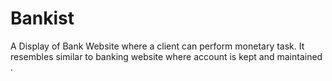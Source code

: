 # Bankist
A Display of Bank Website where a client can perform monetary task.  It resembles similar to banking website where account is kept and maintained .
